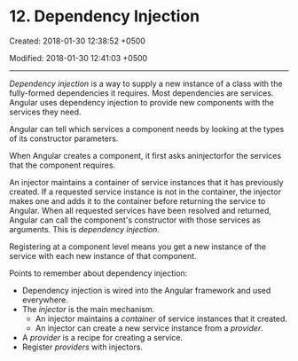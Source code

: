# 12. Dependency Injection

Created: 2018-01-30 12:38:52 +0500

Modified: 2018-01-30 12:41:03 +0500

---

*Dependency injection* is a way to supply a new instance of a class with the fully-formed dependencies it requires. Most dependencies are services. Angular uses dependency injection to provide new components with the services they need.

Angular can tell which services a component needs by looking at the types of its constructor parameters.

When Angular creates a component, it first asks aninjectorfor the services that the component requires.

An injector maintains a container of service instances that it has previously created. If a requested service instance is not in the container, the injector makes one and adds it to the container before returning the service to Angular. When all requested services have been resolved and returned, Angular can call the component's constructor with those services as arguments. This is *dependency injection*.

Registering at a component level means you get a new instance of the service with each new instance of that component.

Points to remember about dependency injection:

- Dependency injection is wired into the Angular framework and used everywhere.
- The *injector* is the main mechanism.
  - An injector maintains a *container* of service instances that it created.
  - An injector can create a new service instance from a *provider*.
- A *provider* is a recipe for creating a service.
- Register *providers* with injectors.
